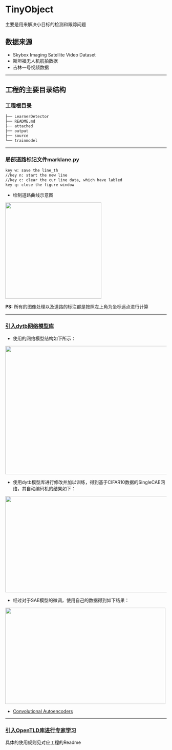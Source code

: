 # TinyObject
主要是用来解决小目标的检测和跟踪问题

## 数据来源
- Skybox Imaging Satellite Video Dataset 
- 斯坦福无人机航拍数据
- 吉林一号视频数据

---

## 工程的主要目录结构
### 工程根目录
```bash
├── LearnerDetector
├── README.md
├── attached
├── output
├── source
└── trainmodel
```

---

### 局部道路标记文件marklane.py
```bash
key w: save the line_th
//key n: start the new line
//key c: clear the cur line data, which have labled
key q: close the figure window
```

- 绘制道路曲线示意图

<img src="https://github.com/liuguiyangnwpu/TinyObject/blob/master/attached/drawLine.png" width="300" height="300"/>

**PS:**
所有的图像处理以及道路的标注都是按照左上角为坐标远点进行计算

---

### [引入dytb网络模型库](https://github.com/galeone/dynamic-training-bench)
- 使用的网络模型结构如下所示：

<img src="https://github.com/liuguiyangnwpu/TinyObject/blob/master/attached/SAEModel.png" width="600" height="400"/>

- 使用dytb模型库进行修改并加以训练，得到基于CIFAR10数据的SingleCAE网络，其自动编码机的结果如下：

<img src="https://github.com/liuguiyangnwpu/TinyObject/blob/master/attached/CIFAR10train.png" width="600" height="300"/>

- 经过对于SAE模型的微调，使用自己的数据得到如下结果：

<img src="https://github.com/liuguiyangnwpu/TinyObject/blob/master/attached/airplane.png" width="500" height="300"/>

- [Convolutional Autoencoders](https://pgaleone.eu/neural-networks/2016/11/24/convolutional-autoencoders/)
---

### [引入OpenTLD库进行专家学习](https://github.com/liuguiyangnwpu/LearnerDetector)
具体的使用规则见对应工程的Readme